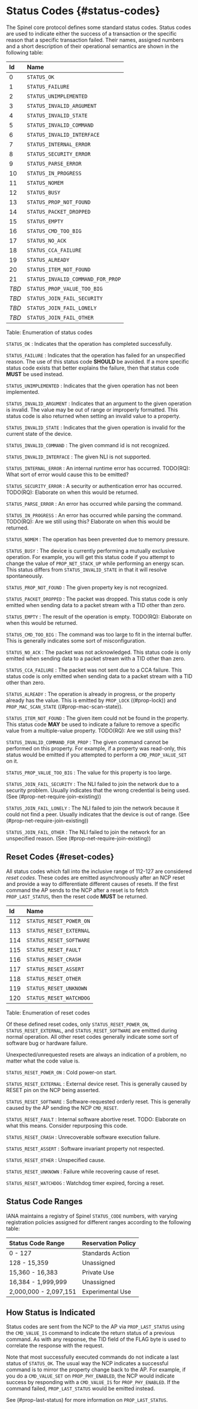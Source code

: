 # Status Codes {#status-codes}

The Spinel core protocol defines some standard status codes. Status
codes are used to indicate either the success of a transaction or the
specific reason that a specific transaction failed. Their names,
assigned numbers and a short description of their operational
semantics are shown in the following table:

Id          | Name
:-----------|:----------------------------------
  0         | `STATUS_OK`
  1         | `STATUS_FAILURE`
  2         | `STATUS_UNIMPLEMENTED`
  3         | `STATUS_INVALID_ARGUMENT`
  4         | `STATUS_INVALID_STATE`
  5         | `STATUS_INVALID_COMMAND`
  6         | `STATUS_INVALID_INTERFACE`
  7         | `STATUS_INTERNAL_ERROR`
  8         | `STATUS_SECURITY_ERROR`
  9         | `STATUS_PARSE_ERROR`
 10         | `STATUS_IN_PROGRESS`
 11         | `STATUS_NOMEM`
 12         | `STATUS_BUSY`
 13         | `STATUS_PROP_NOT_FOUND`
 14         | `STATUS_PACKET_DROPPED`
 15         | `STATUS_EMPTY`
 16         | `STATUS_CMD_TOO_BIG`
 17         | `STATUS_NO_ACK`
 18         | `STATUS_CCA_FAILURE`
 19         | `STATUS_ALREADY`
 20         | `STATUS_ITEM_NOT_FOUND`
 21         | `STATUS_INVALID_COMMAND_FOR_PROP`
*TBD*       | `STATUS_PROP_VALUE_TOO_BIG`
*TBD*       | `STATUS_JOIN_FAIL_SECURITY`
*TBD*       | `STATUS_JOIN_FAIL_LONELY`
*TBD*       | `STATUS_JOIN_FAIL_OTHER`
Table: Enumeration of status codes

`STATUS_OK`
: Indicates that the operation has completed successfully.

`STATUS_FAILURE`
: Indicates that the operation has failed for an unspecified reason. The
  use of this status code **SHOULD** be avoided. If a more specific status
  code exists that better explains the failure, then that status code **MUST**
  be used instead.

`STATUS_UNIMPLEMENTED`
: Indicates that the given operation has not been implemented.

`STATUS_INVALID_ARGUMENT`
: Indicates that an argument to the given operation is invalid. The value may
  be out of range or improperly formatted. This status code is also returned
  when setting an invalid value to a property.

`STATUS_INVALID_STATE`
: Indicates that the given operation is invalid for the current state of
  the device.

`STATUS_INVALID_COMMAND`
: The given command id is not recognized.

`STATUS_INVALID_INTERFACE`
: The given NLI is not supported.

`STATUS_INTERNAL_ERROR`
: An internal runtime error has occurred.
  TODO(RQ): What sort of error would cause this to be emitted?

`STATUS_SECURITY_ERROR`
: A security or authentication error has occurred.
  TODO(RQ): Elaborate on when this would be returned.

`STATUS_PARSE_ERROR`
: An error has occurred while parsing the command.

`STATUS_IN_PROGRESS`
: An error has occurred while parsing the command.
  TODO(RQ): Are we still using this? Elaborate on when this would be returned.

`STATUS_NOMEM`
: The operation has been prevented due to memory pressure.

`STATUS_BUSY`
: The device is currently performing a mutually exclusive operation. For
  example, you will get this status code if you attempt to change the value
  of `PROP_NET_STACK_UP` while performing an energy scan. This status differs
  from `STATUS_INVALID_STATE` in that it will resolve spontaneously.

`STATUS_PROP_NOT_FOUND`
: The given property key is not recognized.

`STATUS_PACKET_DROPPED`
: The packet was dropped. This status code is only emitted when sending
  data to a packet stream with a TID other than zero.

`STATUS_EMPTY`
: The result of the operation is empty.
  TODO(RQ): Elaborate on when this would be returned.

`STATUS_CMD_TOO_BIG`
: The command was too large to fit in the internal buffer. This is generally
  indicates some sort of misconfiguration.

`STATUS_NO_ACK`
: The packet was not acknowledged.
  This status code is only emitted when sending data to a packet stream with
  a TID other than zero.

`STATUS_CCA_FAILURE`
: The packet was not sent due to a CCA failure.
  This status code is only emitted when sending data to a packet stream with
  a TID other than zero.

`STATUS_ALREADY`
: The operation is already in progress, or the property already has the value.
  This is emitted by `PROP_LOCK` ((#prop-lock)) and `PROP_MAC_SCAN_STATE`
  ((#prop-mac-scan-state)).

`STATUS_ITEM_NOT_FOUND`
: The given item could not be found in the property. This status code **MAY**
  be used to indicate a failure to remove a specific value from a
  multiple-value property.
  TODO(RQ): Are we still using this?

`STATUS_INVALID_COMMAND_FOR_PROP`
: The given command cannot be performed on this property. For example, if
  a property was read-only, this status would be emitted if you attempted
  to perform a `CMD_PROP_VALUE_SET` on it.

`STATUS_PROP_VALUE_TOO_BIG`
: The value for this property is too large.

`STATUS_JOIN_FAIL_SECURITY`
: The NLI failed to join the network due to a security problem. Usually
indicates that the wrong credential is being used.
(See (#prop-net-require-join-existing))

`STATUS_JOIN_FAIL_LONELY`
: The NLI failed to join the network because it could not find a peer.
Usually indicates that the device is out of range.
(See (#prop-net-require-join-existing))

`STATUS_JOIN_FAIL_OTHER`
: The NLI failed to join the network for an unspecified reason.
(See (#prop-net-require-join-existing))

## Reset Codes {#reset-codes}

All status codes which fall into the inclusive range of 112-127
are considered *reset codes*. These codes are emitted asynchronously
after an NCP reset and provide a way to differentiate different
causes of resets. If the first command the AP sends to the NCP
after a reset is to fetch `PROP_LAST_STATUS`, then the reset code
**MUST** be returned.

Id          | Name
:-----------|:----------------------------------
112         | `STATUS_RESET_POWER_ON`
113         | `STATUS_RESET_EXTERNAL`
114         | `STATUS_RESET_SOFTWARE`
115         | `STATUS_RESET_FAULT`
116         | `STATUS_RESET_CRASH`
117         | `STATUS_RESET_ASSERT`
118         | `STATUS_RESET_OTHER`
119         | `STATUS_RESET_UNKNOWN`
120         | `STATUS_RESET_WATCHDOG`
Table: Enumeration of reset codes

Of these defined reset codes, only `STATUS_RESET_POWER_ON`,
`STATUS_RESET_EXTERNAL`, and `STATUS_RESET_SOFTWARE` are emitted
during normal operation. All other reset codes generally indicate
some sort of software bug or hardware failure.

Unexpected/unrequested resets are always an indication of a problem,
no matter what the code value is.

`STATUS_RESET_POWER_ON`
: Cold power-on start.

`STATUS_RESET_EXTERNAL`
: External device reset. This is generally caused by RESET pin on the NCP
  being asserted.

`STATUS_RESET_SOFTWARE`
: Software-requested orderly reset. This is generally caused by the AP sending
  the NCP `CMD_RESET`.

`STATUS_RESET_FAULT`
: Internal software abortive reset.
  TODO: Elaborate on what this means. Consider repurposing this code.

`STATUS_RESET_CRASH`
: Unrecoverable software execution failure.

`STATUS_RESET_ASSERT`
: Software invariant property not respected.

`STATUS_RESET_OTHER`
: Unspecified cause.

`STATUS_RESET_UNKNOWN`
: Failure while recovering cause of reset.

`STATUS_RESET_WATCHDOG`
: Watchdog timer expired, forcing a reset.

## Status Code Ranges

IANA maintains a registry of Spinel `STATUS_CODE` numbers, with
varying registration policies assigned for different ranges according
to the following table:

Status Code Range     | Reservation Policy
:---------------------|:-----------------
0 - 127               | Standards Action
128 - 15,359          | Unassigned
15,360 - 16,383       | Private Use
16,384 - 1,999,999    | Unassigned
2,000,000 - 2,097,151 | Experimental Use

## How Status is Indicated

Status codes are sent from the NCP to the AP via `PROP_LAST_STATUS`
using the `CMD_VALUE_IS` command to indicate the return status of a
previous command. As with any response, the TID field of the FLAG byte
is used to correlate the response with the request.

Note that most successfully executed commands do not indicate a last
status of `STATUS_OK`. The usual way the NCP indicates a successful
command is to mirror the property change back to the AP. For example,
if you do a `CMD_VALUE_SET` on `PROP_PHY_ENABLED`, the NCP would
indicate success by responding with a `CMD_VALUE_IS` for
`PROP_PHY_ENABLED`. If the command failed, `PROP_LAST_STATUS` would be
emitted instead.

See (#prop-last-status) for more information on `PROP_LAST_STATUS`.

